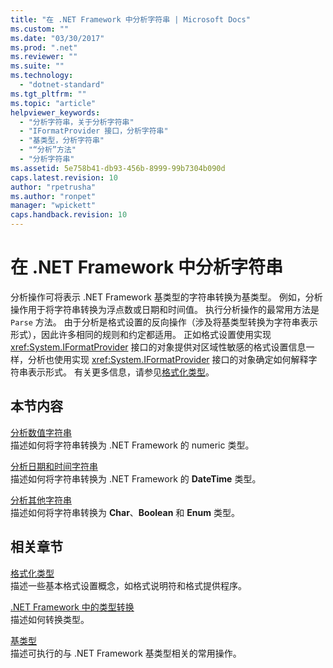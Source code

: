 ```yaml
---
title: "在 .NET Framework 中分析字符串 | Microsoft Docs"
ms.custom: ""
ms.date: "03/30/2017"
ms.prod: ".net"
ms.reviewer: ""
ms.suite: ""
ms.technology: 
  - "dotnet-standard"
ms.tgt_pltfrm: ""
ms.topic: "article"
helpviewer_keywords: 
  - "分析字符串，关于分析字符串"
  - "IFormatProvider 接口，分析字符串"
  - "基类型，分析字符串"
  - "“分析”方法"
  - "分析字符串"
ms.assetid: 5e758b41-db93-456b-8999-99b7304b090d
caps.latest.revision: 10
author: "rpetrusha"
ms.author: "ronpet"
manager: "wpickett"
caps.handback.revision: 10
---
```

# 在 .NET Framework 中分析字符串
分析操作可将表示 .NET Framework 基类型的字符串转换为基类型。  例如，分析操作用于将字符串转换为浮点数或日期和时间值。  执行分析操作的最常用方法是 `Parse` 方法。  由于分析是格式设置的反向操作（涉及将基类型转换为字符串表示形式），因此许多相同的规则和约定都适用。  正如格式设置使用实现 <xref:System.IFormatProvider> 接口的对象提供对区域性敏感的格式设置信息一样，分析也使用实现 <xref:System.IFormatProvider> 接口的对象确定如何解释字符串表示形式。  有关更多信息，请参见[格式化类型](../../../docs/standard/base-types/formatting-types.md)。  
  
## 本节内容  
 [分析数值字符串](../../../docs/standard/base-types/parsing-numeric.md)  
 描述如何将字符串转换为 .NET Framework 的 numeric 类型。  
  
 [分析日期和时间字符串](../../../docs/standard/base-types/parsing-datetime.md)  
 描述如何将字符串转换为 .NET Framework 的 **DateTime** 类型。  
  
 [分析其他字符串](../../../docs/standard/base-types/parsing-other.md)  
 描述如何将字符串转换为 **Char**、**Boolean** 和 **Enum** 类型。  
  
## 相关章节  
 [格式化类型](../../../docs/standard/base-types/formatting-types.md)  
 描述一些基本格式设置概念，如格式说明符和格式提供程序。  
  
 [.NET Framework 中的类型转换](../../../docs/standard/base-types/type-conversion.md)  
 描述如何转换类型。  
  
 [基类型](../../../docs/standard/base-types/index.md)  
 描述可执行的与 .NET Framework 基类型相关的常用操作。